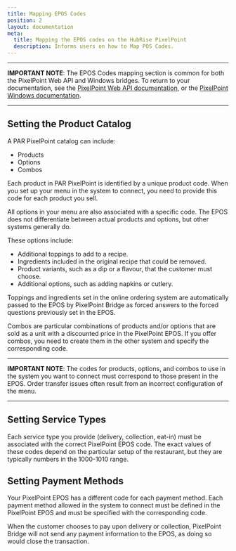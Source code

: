 ```yaml
---
title: Mapping EPOS Codes
position: 2
layout: documentation
meta:
  title: Mapping the EPOS codes on the HubRise PixelPoint
  description: Informs users on how to Map POS Codes.
---
```


---

**IMPORTANT NOTE**: The EPOS Codes mapping section is common for both the PixelPoint Web API and Windows bridges. To return to your documentation, see the [PixelPoint Web API documentation](/apps/pixelpoint-web-api), or the [PixelPoint Windows documentation](/apps/pixelpoint-windows).

---

## Setting the Product Catalog

A PAR PixelPoint catalog can include:

- Products
- Options
- Combos

Each product in PAR PixelPoint is identified by a unique product code. When you set up your menu in the system to connect, you need to provide this code for each product you sell.

All options in your menu are also associated with a specific code. The EPOS does not differentiate between actual products and options, but other systems generally do.

These options include:

- Additional toppings to add to a recipe.
- Ingredients included in the original recipe that could be removed.
- Product variants, such as a dip or a flavour, that the customer must choose.
- Additional options, such as adding napkins or cutlery.

Toppings and ingredients set in the online ordering system are automatically passed to the EPOS by PixelPoint Bridge as forced answers to the forced questions previously set in the EPOS.

Combos are particular combinations of products and/or options that are sold as a unit with a discounted price in the PixelPoint EPOS. If you offer combos, you need to create them in the other system and specify the corresponding code.

---

**IMPORTANT NOTE**: The codes for products, options, and combos to use in the system you want to connect must correspond to those present in the EPOS. Order transfer issues often result from an incorrect configuration of the menu.

---

## Setting Service Types

Each service type you provide (delivery, collection, eat-in) must be associated with the correct PixelPoint EPOS code. The exact values of these codes depend on the particular setup of the restaurant, but they are typically numbers in the 1000-1010 range.

## Setting Payment Methods

Your PixelPoint EPOS has a different code for each payment method. Each payment method allowed in the system to connect must be defined in the PixelPoint EPOS and must be specified with the corresponding code.

When the customer chooses to pay upon delivery or collection, PixelPoint Bridge will not send any payment information to the EPOS, as doing so would close the transaction.

[comment]: # 'Need to check all links to: Setting Service Types.'
